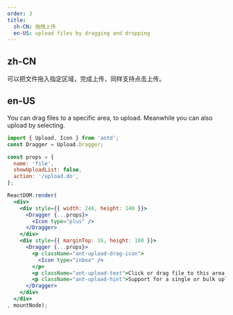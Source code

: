 ```yaml
---
order: 3
title: 
  zh-CN: 拖拽上传
  en-US: upload files by dragging and dropping
---
```


## zh-CN

可以把文件拖入指定区域，完成上传，同样支持点击上传。

## en-US

You can drag files to a specific area, to upload. Meanwhile you can also upload by selecting.


````jsx
import { Upload, Icon } from 'antd';
const Dragger = Upload.Dragger;

const props = {
  name: 'file',
  showUploadList: false,
  action: '/upload.do',
};

ReactDOM.render(
  <div>
    <div style={{ width: 246, height: 140 }}>
      <Dragger {...props}>
        <Icon type="plus" />
      </Dragger>
    </div>
    <div style={{ marginTop: 16, height: 180 }}>
      <Dragger {...props}>
        <p className="ant-upload-drag-icon">
          <Icon type="inbox" />
        </p>
        <p className="ant-upload-text">Click or drag file to this area to upload</p>
        <p className="ant-upload-hint">Support for a single or bulk upload. Strictly prohibit from uploading company data or other band files</p>
      </Dragger>
    </div>
  </div>
, mountNode);
````
